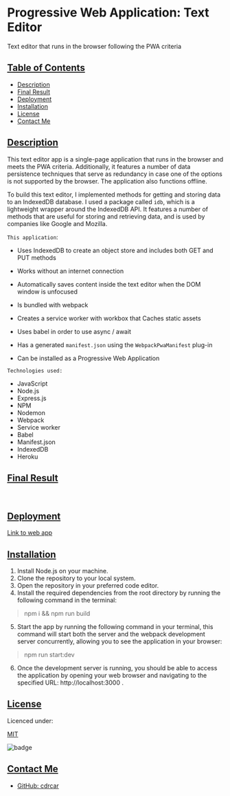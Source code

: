 # Progressive Web Application: Text Editor
Text editor that runs in the browser following the PWA criteria

## [Table of Contents](#table-of-contents)

- [Description](#description)
- [Final Result](#final-result)
- [Deployment](#deployment)
- [Installation](#installation)
- [License](#license)
- [Contact Me](#contact)

## [Description](#table-of-contents)

This text editor app is a single-page application that runs in the browser and meets the PWA criteria. Additionally, it features a number of data persistence techniques that serve as redundancy in case one of the options is not supported by the browser. The application also functions offline.

To build this text editor, I implemented methods for getting and storing data to an IndexedDB database. I used a package called `idb`, which is a lightweight wrapper around the IndexedDB API. It features a number of methods that are useful for storing and retrieving data, and is used by companies like Google and Mozilla.

`This application`:

* Uses IndexedDB to create an object store and includes both GET and PUT methods

* Works without an internet connection

* Automatically saves content inside the text editor when the DOM window is unfocused

* Is bundled with webpack

* Creates a service worker with workbox that Caches static assets

* Uses babel in order to use async / await

* Has a generated `manifest.json` using the `WebpackPwaManifest` plug-in

* Can be installed as a Progressive Web Application


`Technologies used:`

- JavaScript
- Node.js
- Express.js
- NPM 
- Nodemon
- Webpack
- Service worker 
- Babel
- Manifest.json
- IndexedDB
- Heroku

## [Final Result](#table-of-contents)

![]()
![]()
![]()


## [Deployment](#deployment)

[Link to web app]()

## [Installation](#installation)

1. Install Node.js on your machine.
2. Clone the repository to your local system.
3. Open the repository in your preferred code editor.
4. Install the required dependencies from the root directory by running the following command in the terminal:

> npm i && npm run build

5. Start the app by running the following command in your terminal, this command will start both the server and the webpack development server concurrently, allowing you to see the application in your browser: 

> npm run start:dev

6. Once the development server is running, you should be able to access the application by opening your web browser and navigating to the specified URL: http://localhost:3000 .



## [License](#table-of-contents)

Licenced under:

[MIT](https://choosealicense.com/licenses/MIT)

![badge](https://img.shields.io/badge/license-MIT-green>)


## [Contact Me](#table-of-contents)

- [GitHub: cdrcar](https://github.com/cdrcar)

